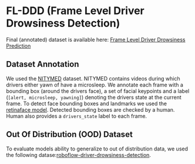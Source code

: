 # FL-DDD (Frame Level Driver Drowsiness Detection) 

Final (annotated) dataset is available here: [Frame Level Driver Drowsiness Prediction](https://www.kaggle.com/datasets/matjazmuc/frame-level-driver-drowsiness-detection-fl3d)

## Dataset Annotation

We used the [NITYMED](https://datasets.esdalab.ece.uop.gr/download-files/) dataset. NITYMED contains videos during which drivers either yawn of have a microsleep. We annotate each frame with a bounding box (around the drivers face), a set of facial keypoints and a label (`[alert, microsleep, yawning]`) denoting the drivers state at the current frame. To detect face bounding boxes and landmarks we used the [retinaface model](https://github.com/serengil/retinaface). Detected bounding boxes are checked by a human. Human also provides a `drivers_state` label to each frame.

## Out Of Distribution (OOD) Dataset

To evaluate models ability to generalize to out of distribution data, we used the following datase:[roboflow-driver-drowsiness-detection](https://universe.roboflow.com/augmented-startups/drowsiness-detection-cntmz/dataset/1).